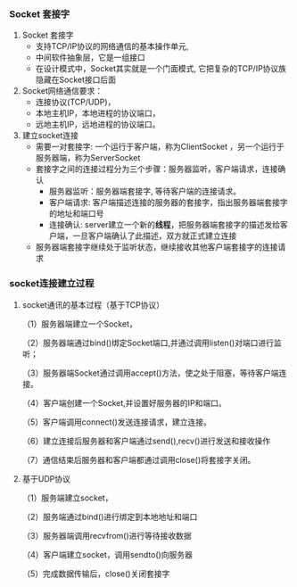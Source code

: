### Socket 套接字

1. Socket 套接字
   - 支持TCP/IP协议的网络通信的基本操作单元,
   - 中间软件抽象层，它是一组接口
   - 在设计模式中，Socket其实就是一个门面模式, 它把复杂的TCP/IP协议族隐藏在Socket接口后面
2. Socket网络通信要求：
   + 连接协议(TCP/UDP)，
   + 本地主机IP，本地进程的协议端口，
   + 远地主机IP，远地进程的协议端口。
3. 建立socket连接
   - 需要一对套接字: 一个运行于客户端，称为ClientSocket ，另一个运行于服务器端，称为ServerSocket
   - 套接字之间的连接过程分为三个步骤：服务器监听，客户端请求，连接确认
     - 服务器监听：服务器端套接字, 等待客户端的连接请求。
     - 客户端请求: 客户端描述连接的服务器的套接字，指出服务器端套接字的地址和端口号
     - 连接确认: server建立一个新的**线程**，把服务器端套接字的描述发给客户端，一旦客户端确认了此描述，双方就正式建立连接
   - 服务器端套接字继续处于监听状态，继续接收其他客户端套接字的连接请求

### socket连接建立过程

1. socket通讯的基本过程（基于TCP协议）

   （1）服务器端建立一个Socket，

   （2）服务器端通过bind()绑定Socket端口,并通过调用listen()对端口进行监听；

   （3）服务器端Socket通过调用accept()方法，使之处于阻塞，等待客户端连接。

   （4）客户端创建一个Socket,并设置好服务器的IP和端口。

   （5）客户端调用connect()发送连接请求，建立连接。

   （6）建立连接后服务器和客户端通过send(),recv()进行发送和接收操作

   （7）通信结束后服务器和客户端都通过调用close()将套接字关闭。

2. 基于UDP协议

   （1）服务端建立socket，

   （2）服务端通过bind()进行绑定到本地地址和端口

   （3）服务器端调用recvfrom()进行等待接收数据

   （4）客户端建立socket，调用sendto()向服务器

   （5）完成数据传输后，close()关闭套接字
